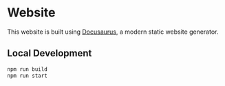 # Website

This website is built using [Docusaurus](https://docusaurus.io/), a modern static website generator.


## Local Development

```bash
npm run build
npm run start
```

